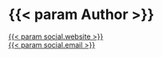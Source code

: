 ---
---
{{< param Author >}}
================

<a href="{{< param social.website >}}">{{< param social.website >}}</a><br>
<a href="mailto:{{< param social.email >}}">{{< param social.email >}}</a>
